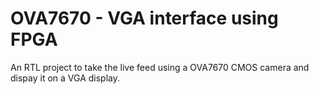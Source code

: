 # OVA7670 - VGA interface using FPGA

An RTL project to take the live feed using a OVA7670 CMOS camera and dispay it on a VGA display.
